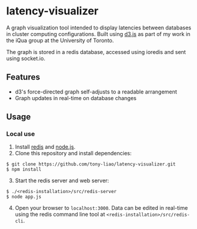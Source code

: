# latency-visualizer
A graph visualization tool intended to display latencies between databases in cluster computing configurations. Built using [d3.js](https://d3js.org/) as part of my work in the iQua group at the University of Toronto.

The graph is stored in a redis database, accessed using ioredis and sent using socket.io.

## Features
- d3's force-directed graph self-adjusts to a readable arrangement
- Graph updates in real-time on database changes

## Usage
### Local use
1. Install [redis](http://redis.io/) and [node.js](https://nodejs.org/).
2. Clone this repository and install dependencies:
```shell
$ git clone https://github.com/tony-liao/latency-visualizer.git
$ npm install
```
3. Start the redis server and web server:
```shell
$ ./<redis-installation>/src/redis-server
$ node app.js
```
4. Open your browser to `localhost:3000`. Data can be edited in real-time using the redis command line tool at `<redis-installation>/src/redis-cli`.
